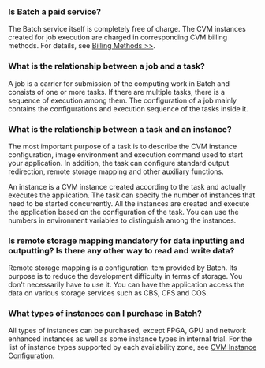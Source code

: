 ### Is Batch a paid service?

The Batch service itself is completely free of charge. The CVM instances created for job execution are charged in corresponding CVM billing methods. For details, see [Billing Methods >>]().

### What is the relationship between a job and a task?

A job is a carrier for submission of the computing work in Batch and consists of one or more tasks. If there are multiple tasks, there is a sequence of execution among them. The configuration of a job mainly contains the configurations and execution sequence of the tasks inside it.

### What is the relationship between a task and an instance?

The most important purpose of a task is to describe the CVM instance configuration, image environment and execution command used to start your application. In addition, the task can configure standard output redirection, remote storage mapping and other auxiliary functions.

An instance is a CVM instance created according to the task and actually executes the application. The task can specify the number of instances that need to be started concurrently. All the instances are created and execute the application based on the configuration of the task. You can use the numbers in environment variables to distinguish among the instances.

### Is remote storage mapping mandatory for data inputting and outputting? Is there any other way to read and write data?

Remote storage mapping is a configuration item provided by Batch. Its purpose is to reduce the development difficulty in terms of storage. You don't necessarily have to use it. You can have the application access the data on various storage services such as CBS, CFS and COS.

### What types of instances can I purchase in Batch?

All types of instances can be purchased, except FPGA, GPU and network enhanced instances as well as some instance types in internal trial. For the list of instance types supported by each availability zone, see [CVM Instance Configuration](https://intl.cloud.tencent.com/document/product/213/2177).
